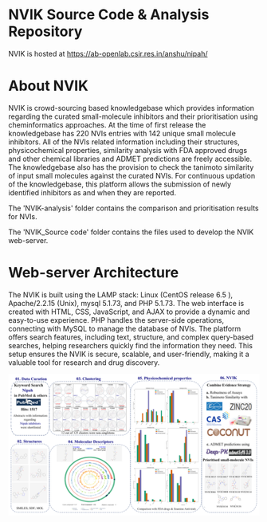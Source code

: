 # NVIK Source Code & Analysis Repository

NVIK is hosted at https://ab-openlab.csir.res.in/anshu/nipah/

# About NVIK

NVIK is crowd-sourcing based knowledgebase which provides information regarding the curated small-molecule inhibitors and their prioritisation using cheminformatics approaches. 
At the time of first release the knowledgebase has 220 NVIs entries with 142  unique small molecule inhibitors. 
All of the NVIs related information including their structures, physicochemical properties, similarity analysis with FDA approved drugs and other chemical libraries and ADMET predictions are freely accessible. 
The knowledgebase also has the provision to check the tanimoto similarity of input small molecules against the curated NVIs. 
For continuous updation of the knowledgebase, this platform allows the submission of newly identified inhibitors as and when they are reported.

The 'NVIK-analysis' folder contains the comparison and prioritisation results for NVIs.

The 'NVIK_Source code' folder contains the files used to develop the NVIK web-server.

# Web-server Architecture

The NVIK is built using the LAMP stack: Linux (CentOS release 6.5 ), Apache/2.2.15 (Unix), mysql 5.1.73, and PHP 5.1.73. The web interface is created with HTML, CSS, JavaScript, and AJAX to provide a dynamic and easy-to-use experience. PHP handles the server-side
operations, connecting with MySQL to manage the database of NVIs. The platform offers search features, including text, structure, and complex query-based searches, helping researchers quickly find the information they need. This setup ensures the NVIK is secure, 
scalable, and user-friendly, making it a valuable tool for research and drug discovery.

![Image Alt](https://github.com/AB-DataScienceLab/NVIK/blob/f5970a6a3151d453e59de90f2b2b7494b8ee9721/ga-final.png)

